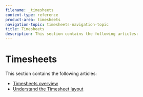 ```yaml
---
filename: _timesheets
content-type: reference
product-area: timesheets
navigation-topic: timesheets-navigation-topic
title: Timesheets
description: This section contains the following articles:
---
```


# Timesheets

This section contains the following articles:

* [Timesheets overview](../../timesheets/timesheets/timesheets-overview.md) 
* [Understand the Timesheet layout](../../timesheets/timesheets/timesheet-layout.md)

